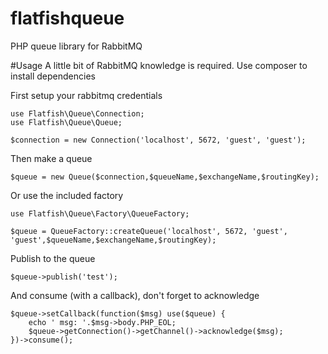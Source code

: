 flatfishqueue
=============

PHP queue library for RabbitMQ

#Usage
A little bit of RabbitMQ knowledge is required.
Use composer to install dependencies

First setup your rabbitmq credentials
~~~
use Flatfish\Queue\Connection;
use Flatfish\Queue\Queue;

$connection = new Connection('localhost', 5672, 'guest', 'guest');
~~~

Then make a queue
~~~
$queue = new Queue($connection,$queueName,$exchangeName,$routingKey);
~~~

Or use the included factory
~~~
use Flatfish\Queue\Factory\QueueFactory;

$queue = QueueFactory::createQueue('localhost', 5672, 'guest', 'guest',$queueName,$exchangeName,$routingKey);
~~~

Publish to the queue
~~~
$queue->publish('test');
~~~

And consume (with a callback), don't forget to acknowledge
~~~
$queue->setCallback(function($msg) use($queue) {
    echo ' msg: '.$msg->body.PHP_EOL;
    $queue->getConnection()->getChannel()->acknowledge($msg);
})->consume();
~~~